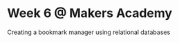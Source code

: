 Week 6 @ Makers Academy
=======================
Creating a bookmark manager using relational databases
